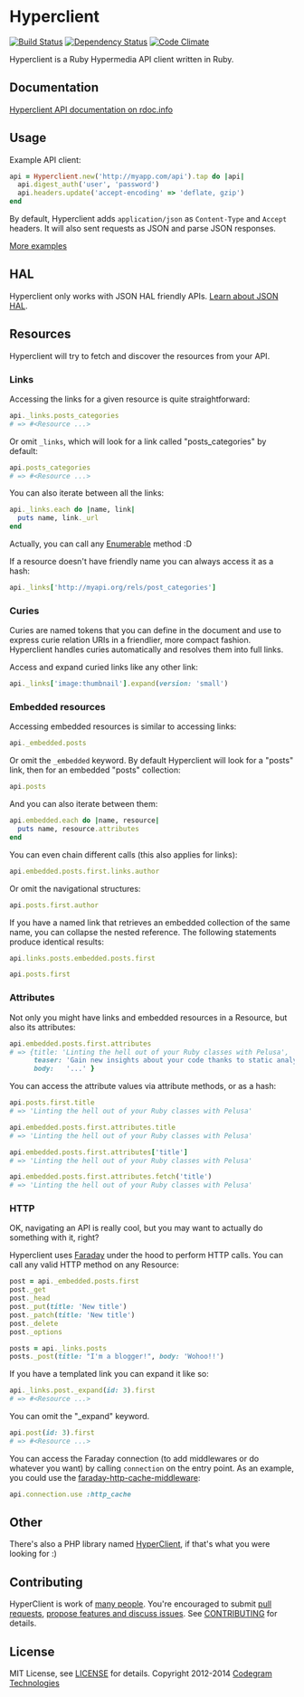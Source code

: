 # Hyperclient
[![Build Status](https://secure.travis-ci.org/codegram/hyperclient.png)](http://travis-ci.org/codegram/hyperclient)
[![Dependency Status](https://gemnasium.com/codegram/hyperclient.png)](http://gemnasium.com/codegram/hyperclient)
[![Code Climate](https://codeclimate.com/github/codegram/hyperclient.png)](https://codeclimate.com/github/codegram/hyperclient)

Hyperclient is a Ruby Hypermedia API client written in Ruby.

## Documentation

[Hyperclient API documentation on rdoc.info][rdoc]

## Usage

Example API client:

```ruby
api = Hyperclient.new('http://myapp.com/api').tap do |api|
  api.digest_auth('user', 'password')
  api.headers.update('accept-encoding' => 'deflate, gzip')
end
```

By default, Hyperclient adds `application/json` as `Content-Type` and `Accept` headers. It will also sent requests as JSON and parse JSON responses.

[More examples][examples]

## HAL

Hyperclient only works with JSON HAL friendly APIs. [Learn about JSON HAL](http://stateless.co/hal_specification.html).

## Resources

Hyperclient will try to fetch and discover the resources from your API.

### Links

Accessing the links for a given resource is quite straightforward:

```ruby
api._links.posts_categories
# => #<Resource ...>
```

Or omit `_links`, which will look for a link called "posts_categories" by default:

```ruby
api.posts_categories
# => #<Resource ...>
```

You can also iterate between all the links:

```ruby
api._links.each do |name, link|
  puts name, link._url
end
```

Actually, you can call any [Enumerable][enumerable] method :D

If a resource doesn't have friendly name you can always access it as a hash:

```ruby
api._links['http://myapi.org/rels/post_categories']
```

### Curies

Curies are named tokens that you can define in the document and use to express curie relation URIs in a friendlier, more compact fashion. Hyperclient handles curies automatically and resolves them into full links.

Access and expand curied links like any other link:

```ruby
api._links['image:thumbnail'].expand(version: 'small')
```

### Embedded resources

Accessing embedded resources is similar to accessing links:

```ruby
api._embedded.posts
```

Or omit the `_embedded` keyword. By default Hyperclient will look for a "posts" link, then for an embedded "posts" collection:

```ruby
api.posts
```

And you can also iterate between them:

```ruby
api.embedded.each do |name, resource|
  puts name, resource.attributes
end
```

You can even chain different calls (this also applies for links):

```ruby
api.embedded.posts.first.links.author
```

Or omit the navigational structures:

```ruby
api.posts.first.author
```

If you have a named link that retrieves an embedded collection of the same name, you can collapse the nested reference. The following statements produce identical results:

```ruby
api.links.posts.embedded.posts.first
```

```ruby
api.posts.first
```

### Attributes

Not only you might have links and embedded resources in a Resource, but also its attributes:

```ruby
api.embedded.posts.first.attributes
# => {title: 'Linting the hell out of your Ruby classes with Pelusa',
      teaser: 'Gain new insights about your code thanks to static analysis',
      body:   '...' }
```

You can access the attribute values via attribute methods, or as a hash:

```ruby
api.posts.first.title
# => 'Linting the hell out of your Ruby classes with Pelusa'

api.embedded.posts.first.attributes.title
# => 'Linting the hell out of your Ruby classes with Pelusa'

api.embedded.posts.first.attributes['title']
# => 'Linting the hell out of your Ruby classes with Pelusa'

api.embedded.posts.first.attributes.fetch('title')
# => 'Linting the hell out of your Ruby classes with Pelusa'
```

### HTTP

OK, navigating an API is really cool, but you may want to actually do something with it, right?

Hyperclient uses [Faraday][faraday] under the hood to perform HTTP calls. You can call any valid HTTP method on any Resource:

```ruby
post = api._embedded.posts.first
post._get
post._head
post._put(title: 'New title')
post._patch(title: 'New title')
post._delete
post._options

posts = api._links.posts
posts._post(title: "I'm a blogger!", body: 'Wohoo!!')
```

If you have a templated link you can expand it like so:

```ruby
api._links.post._expand(id: 3).first
# => #<Resource ...>
```

You can omit the "_expand" keyword.

```ruby
api.post(id: 3).first
# => #<Resource ...>
```

You can access the Faraday connection (to add middlewares or do whatever you want) by calling `connection` on the entry point. As an example, you could use the [faraday-http-cache-middleware](https://github.com/plataformatec/faraday-http-cache):

```ruby
api.connection.use :http_cache
```

## Other

There's also a PHP library named [HyperClient](https://github.com/FoxyCart/HyperClient), if that's what you were looking for :)

## Contributing

HyperClient is work of [many people](https://github.com/codegram/hyperclient/graphs/contributors). You're encouraged to submit [pull requests](https://github.com/codegram/hyperclient/pulls), [propose features and discuss issues](https://github.com/codegram/hyperclient/issues). See [CONTRIBUTING](CONTRIBUTING.md) for details.

## License

MIT License, see [LICENSE](LICENSE) for details. Copyright 2012-2014 [Codegram Technologies][codegram]

[contributors]: https://github.com/codegram/hyperclient/contributors
[codegram]: http://codegram.com
[documentup]: http://codegram.github.com/hyperclient
[faraday]: http://github.com/lostisland/faraday
[examples]: http://github.com/codegram/hyperclient/tree/master/examples
[enumerable]: http://ruby-doc.org/core-1.9.3/Enumerable.html
[rdoc]: http://rubydoc.org/github/codegram/hyperclient/master/frames
